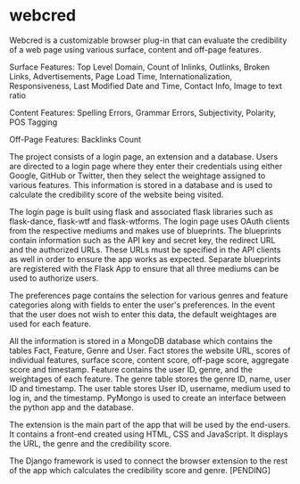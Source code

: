 # webcred

Webcred is a customizable browser plug-in that can evaluate the credibility of a web page using various surface, content and off-page features.

Surface Features:
  Top Level Domain, Count of Inlinks, Outlinks, Broken Links, Advertisements, Page Load Time, Internationalization, Responsiveness, Last Modified Date and Time, 
  Contact Info, Image to text ratio
  
Content Features:
  Spelling Errors, Grammar Errors, Subjectivity, Polarity, POS Tagging
  
Off-Page Features:
  Backlinks Count
  
The project consists of a login page, an extension and a database. Users are directed to a login page where they enter their credentials using either Google, 
GitHub or Twitter, then they select the weightage assigned to various features. This information is stored in a database and is used to calculate the 
credibility score of the website being visited.

The login page is built using flask and associated flask libraries such as flask-dance, flask-wtf and flask-wtforms. The login page uses OAuth clients from the
respective mediums and makes use of blueprints. The blueprints contain information such as the API key and secret key, the redirect URL and the authorized URLs.
These URLs must be specified in the API clients as well in order to ensure the app works as expected. Separate blueprints are registered with the Flask App to
ensure that all three mediums can be used to authorize users. 

The preferences page contains the selection for various genres and feature categories along with fields to enter the user's preferences. 
In the event that the user does not wish to enter this data, the default weightages are used for each feature.

All the information is stored in a MongoDB database which contains the tables Fact, Feature, Genre and User. 
Fact stores the website URL, scores of individual features, surface score, content score, off-page score, aggregate score and timestamp. Feature contains the user
ID, genre, and the weightages of each feature. The genre table stores the genre ID, name, user ID and timestamp. The user table stores User ID, username, 
medium used to log in, and the timestamp. PyMongo is used to create an interface between the python app and the database. 

The extension is the main part of the app that will be used by the end-users. It contains a front-end created using HTML, CSS and JavaScript. It displays the 
URL, the genre and the credibility score. 

The Django framework is used to connect the browser extension to the rest of the app which calculates the credibility score and genre. [PENDING]
